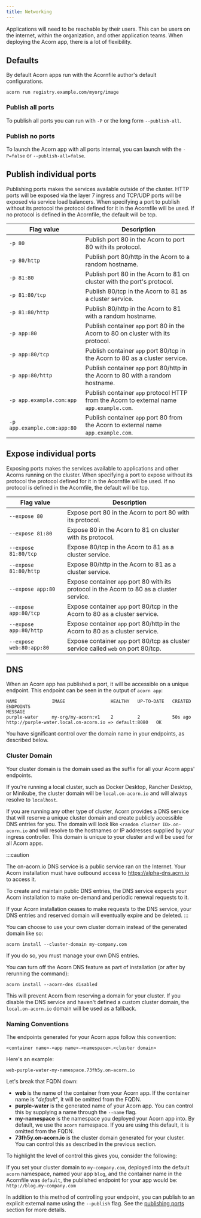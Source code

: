 ```yaml
---
title: Networking
---
```


Applications will need to be reachable by their users. This can be users on the internet, within the organization, and other application teams. When deploying the Acorn app, there is a lot of flexibility.

## Defaults

By default Acorn apps run with the Acornfile author's default configurations.

```shell
acorn run registry.example.com/myorg/image
```

### Publish all ports

To publish all ports you can run with `-P` or the long form `--publish-all`.

### Publish no ports

To launch the Acorn app with all ports internal, you can launch with the `-P=false` or `--publish-all=false`.

## Publish individual ports

Publishing ports makes the services available outside of the cluster. HTTP ports will be exposed via the layer 7 ingress and TCP/UDP ports will be exposed via service load balancers. When specifying a port to publish without its protocol the protocol defined for it in the Acornfile will be used. If no protocol is defined in the Acornfile, the default will be tcp.

| Flag value | Description |
| ---------- | ----------- |
| `-p 80` | Publish port 80 in the Acorn to port 80 with its protocol. |
| `-p 80/http` | Publish port 80/http in the Acorn to a random hostname. |
| `-p 81:80` | Publish port 80 in the Acorn to 81 on cluster with the port's protocol.|
| `-p 81:80/tcp` | Publish 80/tcp in the Acorn to 81 as a cluster service. |
| `-p 81:80/http` | Publish 80/http in the Acorn to 81 with a random hostname. |
| `-p app:80` | Publish container `app` port 80 in the Acorn to 80 on cluster with its protocol. |
| `-p app:80/tcp` | Publish container `app` port 80/tcp in the Acorn to 80 as a cluster service. |
| `-p app:80/http` | Publish container `app` port 80/http in the Acorn to 80 with a random hostname. |
| `-p app.example.com:app` | Publish container `app` protocol HTTP from the Acorn to external name `app.example.com`. |
| `-p app.example.com:app:80` | Publish container `app` port 80 from the Acorn to external name `app.example.com`. |

## Expose individual ports

Exposing ports makes the services available to applications and other Acorns running on the cluster. When specifying a port to expose without its protocol the protocol defined for it in the Acornfile will be used. If no protocol is defined in the Acornfile, the default will be tcp.

| Flag value | Description |
| ---------- | ----------- |
| `--expose 80` | Expose port 80 in the Acorn to port 80 with its protocol. |
| `--expose 81:80` | Expose 80 in the Acorn to 81 on cluster with its protocol. |
| `--expose 81:80/tcp` | Expose 80/tcp in the Acorn to 81 as a cluster service. |
| `--expose 81:80/http` | Expose 80/http in the Acorn to 81 as a cluster service. |
| `--expose app:80` | Expose container `app` port 80 with its protocol in the Acorn to 80 as a cluster service. |
| `--expose app:80/tcp` |  Expose container `app` port 80/tcp in the Acorn to 80 as a cluster service. |
| `--expose app:80/http` |  Expose container `app` port 80/http in the Acorn to 80  as a cluster service. |
| `--expose web:80:app:80` | Expose container `app` port 80/tcp as cluster service called `web` on port 80/tcp. |

## DNS

When an Acorn app has published a port, it will be accessible on a unique endpoint. This endpoint can be seen in the output of `acorn app`:

```shell
NAME             IMAGE                 HEALTHY   UP-TO-DATE   CREATED     ENDPOINTS                                                                           MESSAGE
purple-water     my-org/my-acorn:v1    2         2            50s ago   http://purple-water.local.on-acorn.io => default:8080   OK
```

You have significant control over the domain name in your endpoints, as described below.

### Cluster Domain

Your cluster domain is the domain used as the suffix for all your Acorn apps' endpoints.

If you're running a local cluster, such as Docker Desktop, Rancher Desktop, or Minikube, the cluster domain will be `local.on-acorn.io` and will always resolve to `localhost`.

If you are running any other type of cluster, Acorn provides a DNS service that will reserve a unique cluster domain and create publicly accessible DNS entries for you. The domain will look like `<random cluster ID>.on-acorn.io` and will resolve to the hostnames or IP addresses supplied by your ingress controller.  This domain is unique to your cluster and will be used for all Acorn apps.

:::caution

The on-acorn.io DNS service is a public service ran on the Internet. Your Acorn installation must have outbound access to <https://alpha-dns.acrn.io> to access it.

To create and maintain public DNS entries, the DNS service expects your Acorn installation to make on-demand and periodic renewal requests to it.

If your Acorn installation ceases to make requests to the DNS service, your DNS entries and reserved domain will eventually expire and be deleted.
:::

You can choose to use your own cluster domain instead of the generated domain like so:

```shell
acorn install --cluster-domain my-company.com
```

If you do so, you must manage your own DNS entries.

You can turn off the Acorn DNS feature as part of installation (or after by rerunning the command):

```shell
acorn install --acorn-dns disabled
```

This will prevent Acorn from reserving a domain for your cluster. If you disable the DNS service and haven't defined a custom cluster domain, the `local.on-acorn.io` domain will be used as a fallback.

### Naming Conventions

The endpoints generated for your Acorn apps follow this convention:

```
<container name>-<app name>-<namespace>.<cluster domain>
```

Here's an example:

```
web-purple-water-my-namespace.73fh5y.on-acorn.io
```

Let's break that FQDN down:

- **web** is the name of the container from your Acorn app. If the container name is "*default*", it will be omitted from the FQDN.
- **purple-water** is the generated name of your Acorn app. You can control this by supplying a name through the `--name` flag.
- **my-namespace** is the namespace you deployed your Acorn app into. By default, we use the `acorn` namespace. If you are using this default, it is omitted from the FQDN.
- **73fh5y.on-acorn.io** is the cluster domain generated for your cluster. You can control this as described in the previous section.

To highlight the level of control this gives you, consider the following:

If you set your cluster domain to `my-company.com`, deployed into the default `acorn` namespace, named your app `blog`, and the container name in the Acornfile was `default`, the published endpoint for your app would be: `http://blog.my-company.com`

In addition to this method of controlling your endpoint, you can publish to an explicit external name using the `--publish` flag. See the [publishing ports](#publish-individual-ports) section for more details.
